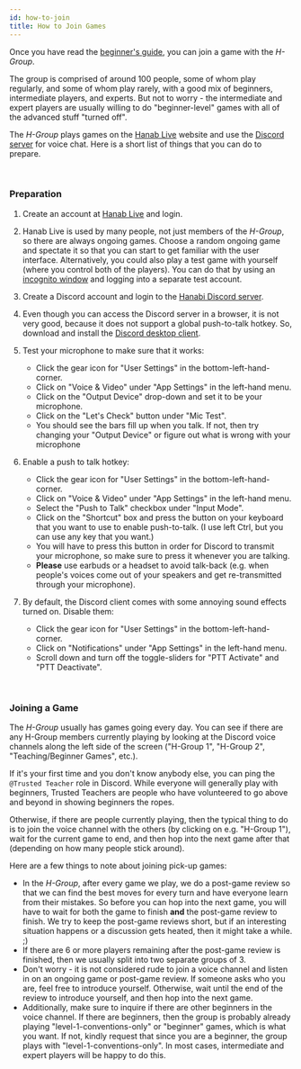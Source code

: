 ```yaml
---
id: how-to-join
title: How to Join Games
---
```


Once you have read the [beginner's guide](beginner), you can join a game with the *H-Group*.

The group is comprised of around 100 people, some of whom play regularly, and some of whom play rarely, with a good mix of beginners, intermediate players, and experts. But not to worry - the intermediate and expert players are usually willing to do "beginner-level" games with all of the advanced stuff "turned off".

The *H-Group* plays games on the [Hanab Live](https://hanab.live) website and use the [Discord server](https://discord.gg/FADvkJp) for voice chat. Here is a short list of things that you can do to prepare.

<br />

### Preparation

1. Create an account at [Hanab Live](https://hanab.live) and login.

1. Hanab Live is used by many people, not just members of the *H-Group*, so there are always ongoing games. Choose a random ongoing game and spectate it so that you can start to get familiar with the user interface. Alternatively, you could also play a test game with yourself (where you control both of the players). You can do that by using an [incognito window](https://support.google.com/chrome/answer/95464?co=GENIE.Platform%3DDesktop&hl=en) and logging into a separate test account.

1. Create a Discord account and login to the [Hanabi Discord server](https://discord.gg/FADvkJp).

1. Even though you can access the Discord server in a browser, it is not very good, because it does not support a global push-to-talk hotkey. So, download and install the [Discord desktop client](https://discordapp.com/download).

1. Test your microphone to make sure that it works:

    - Click the gear icon for "User Settings" in the bottom-left-hand-corner.
    - Click on "Voice & Video" under "App Settings" in the left-hand menu.
    - Click on the "Output Device" drop-down and set it to be your microphone.
    - Click on the "Let's Check" button under "Mic Test".
    - You should see the bars fill up when you talk. If not, then try changing your "Output Device" or figure out what is wrong with your microphone

1. Enable a push to talk hotkey:

    - Click the gear icon for "User Settings" in the bottom-left-hand-corner.
    - Click on "Voice & Video" under "App Settings" in the left-hand menu.
    - Select the "Push to Talk" checkbox under "Input Mode".
    - Click on the "Shortcut" box and press the button on your keyboard that you want to use to enable push-to-talk. (I use left Ctrl, but you can use any key that you want.)
    - You will have to press this button in order for Discord to transmit your microphone, so make sure to press it whenever you are talking.
    - **Please** use earbuds or a headset to avoid talk-back (e.g. when people's voices come out of your speakers and get re-transmitted through your microphone).

1. By default, the Discord client comes with some annoying sound effects turned on. Disable them:

    - Click the gear icon for "User Settings" in the bottom-left-hand-corner.
    - Click on "Notifications" under "App Settings" in the left-hand menu.
    - Scroll down and turn off the toggle-sliders for "PTT Activate" and "PTT Deactivate".

<br />

### Joining a Game

The *H-Group* usually has games going every day. You can see if there are any H-Group members currently playing by looking at the Discord voice channels along the left side of the screen ("H-Group 1", "H-Group 2", "Teaching/Beginner Games", etc.).

If it's your first time and you don't know anybody else, you can ping the `@Trusted Teacher` role in Discord. While everyone will generally play with beginners, Trusted Teachers are people who have volunteered to go above and beyond in showing beginners the ropes.

Otherwise, if there are people currently playing, then the typical thing to do is to join the voice channel with the others (by clicking on e.g. "H-Group 1"), wait for the current game to end, and then hop into the next game after that (depending on how many people stick around).

Here are a few things to note about joining pick-up games:

- In the *H-Group*, after every game we play, we do a post-game review so that we can find the best moves for every turn and have everyone learn from their mistakes. So before you can hop into the next game, you will have to wait for both the game to finish **and** the post-game review to finish. We try to keep the post-game reviews short, but if an interesting situation happens or a discussion gets heated, then it might take a while. ;)
- If there are 6 or more players remaining after the post-game review is finished, then we usually split into two separate groups of 3.
- Don't worry - it is not considered rude to join a voice channel and listen in on an ongoing game or post-game review. If someone asks who you are, feel free to introduce yourself. Otherwise, wait until the end of the review to introduce yourself, and then hop into the next game.
- Additionally, make sure to inquire if there are other beginners in the voice channel. If there are beginners, then the group is probably already playing "level-1-conventions-only" or "beginner" games, which is what you want. If not, kindly request that since you are a beginner, the group plays with "level-1-conventions-only". In most cases, intermediate and expert players will be happy to do this.

